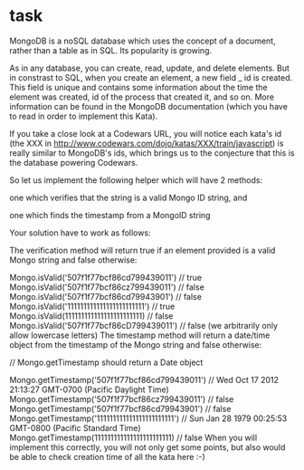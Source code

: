 # task

MongoDB is a noSQL database which uses the concept of a document, rather than a table as in SQL. Its popularity is growing.

As in any database, you can create, read, update, and delete elements. But in constrast to SQL, when you create an element, a new field _ id is created. This field is unique and contains some information about the time the element was created, id of the process that created it, and so on. More information can be found in the MongoDB documentation (which you have to read in order to implement this Kata).

If you take a close look at a Codewars URL, you will notice each kata's id (the XXX in http://www.codewars.com/dojo/katas/XXX/train/javascript) is really similar to MongoDB's ids, which brings us to the conjecture that this is the database powering Codewars.

So let us implement the following helper which will have 2 methods:

one which verifies that the string is a valid Mongo ID string, and

one which finds the timestamp from a MongoID string

Your solution have to work as follows:

The verification method will return true if an element provided is a valid Mongo string and false otherwise:

Mongo.isValid('507f1f77bcf86cd799439011') // true
Mongo.isValid('507f1f77bcf86cz799439011') // false
Mongo.isValid('507f1f77bcf86cd79943901') // false
Mongo.isValid('111111111111111111111111') // true
Mongo.isValid(111111111111111111111111) // false
Mongo.isValid('507f1f77bcf86cD799439011') // false (we arbitrarily only allow lowercase letters)
The timestamp method will return a date/time object from the timestamp of the Mongo string and false otherwise:

// Mongo.getTimestamp should return a Date object

Mongo.getTimestamp('507f1f77bcf86cd799439011') // Wed Oct 17 2012 21:13:27 GMT-0700 (Pacific Daylight Time)
Mongo.getTimestamp('507f1f77bcf86cz799439011') // false
Mongo.getTimestamp('507f1f77bcf86cd79943901') // false
Mongo.getTimestamp('111111111111111111111111') // Sun Jan 28 1979 00:25:53 GMT-0800 (Pacific Standard Time)
Mongo.getTimestamp(111111111111111111111111) // false
When you will implement this correctly, you will not only get some points, but also would be able to check creation time of all the kata here :-)
